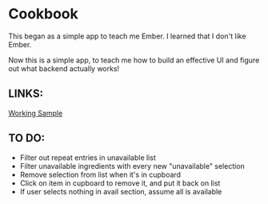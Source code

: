 Cookbook
=============

This began as a simple app to teach me Ember. I learned that I don't like Ember.

Now this is a simple app, to teach me how to build an effective UI and figure out what backend actually works!

LINKS:
-----

<a href="http://natehub.net/cookbook" target="_blank">Working Sample</a>



TO DO:
-----

- Filter out repeat entries in unavailable list
- Filter unavailable ingredients with every new "unavailable" selection
- Remove selection from list when it's in cupboard
- Click on item in cupboard to remove it, and put it back on list
- If user selects nothing in avail section, assume all is available